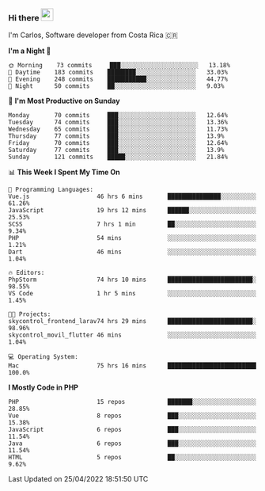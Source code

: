 ### Hi there <img src="https://media.giphy.com/media/hvRJCLFzcasrR4ia7z/giphy.gif" width="25px">

I'm Carlos, Software developer from Costa Rica 🇨🇷

<!--START_SECTION:waka-->
**I'm a Night 🦉** 

```text
🌞 Morning    73 commits     ███░░░░░░░░░░░░░░░░░░░░░░   13.18% 
🌆 Daytime    183 commits    ████████░░░░░░░░░░░░░░░░░   33.03% 
🌃 Evening    248 commits    ███████████░░░░░░░░░░░░░░   44.77% 
🌙 Night      50 commits     ██░░░░░░░░░░░░░░░░░░░░░░░   9.03%

```
📅 **I'm Most Productive on Sunday** 

```text
Monday       70 commits     ███░░░░░░░░░░░░░░░░░░░░░░   12.64% 
Tuesday      74 commits     ███░░░░░░░░░░░░░░░░░░░░░░   13.36% 
Wednesday    65 commits     ███░░░░░░░░░░░░░░░░░░░░░░   11.73% 
Thursday     77 commits     ███░░░░░░░░░░░░░░░░░░░░░░   13.9% 
Friday       70 commits     ███░░░░░░░░░░░░░░░░░░░░░░   12.64% 
Saturday     77 commits     ███░░░░░░░░░░░░░░░░░░░░░░   13.9% 
Sunday       121 commits    █████░░░░░░░░░░░░░░░░░░░░   21.84%

```


📊 **This Week I Spent My Time On** 

```text
💬 Programming Languages: 
Vue.js                   46 hrs 6 mins       ███████████████░░░░░░░░░░   61.26% 
JavaScript               19 hrs 12 mins      ██████░░░░░░░░░░░░░░░░░░░   25.53% 
SCSS                     7 hrs 1 min         ██░░░░░░░░░░░░░░░░░░░░░░░   9.34% 
PHP                      54 mins             ░░░░░░░░░░░░░░░░░░░░░░░░░   1.21% 
Dart                     46 mins             ░░░░░░░░░░░░░░░░░░░░░░░░░   1.04%

🔥 Editors: 
PhpStorm                 74 hrs 10 mins      ████████████████████████░   98.55% 
VS Code                  1 hr 5 mins         ░░░░░░░░░░░░░░░░░░░░░░░░░   1.45%

🐱‍💻 Projects: 
skycontrol_frontend_larav74 hrs 29 mins      ████████████████████████░   98.96% 
skycontrol_movil_flutter 46 mins             ░░░░░░░░░░░░░░░░░░░░░░░░░   1.04%

💻 Operating System: 
Mac                      75 hrs 16 mins      █████████████████████████   100.0%

```

**I Mostly Code in PHP** 

```text
PHP                      15 repos            ███████░░░░░░░░░░░░░░░░░░   28.85% 
Vue                      8 repos             ███░░░░░░░░░░░░░░░░░░░░░░   15.38% 
JavaScript               6 repos             ███░░░░░░░░░░░░░░░░░░░░░░   11.54% 
Java                     6 repos             ███░░░░░░░░░░░░░░░░░░░░░░   11.54% 
HTML                     5 repos             ██░░░░░░░░░░░░░░░░░░░░░░░   9.62%

```



 Last Updated on 25/04/2022 18:51:50 UTC
<!--END_SECTION:waka-->
